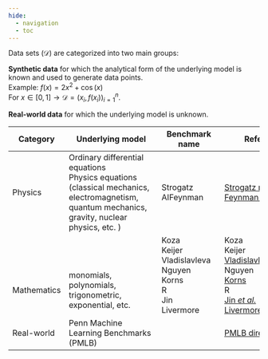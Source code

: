 ```yaml
---
hide:
  - navigation
  - toc
---
```


Data sets ($\mathcal{D}$) are categorized into two main groups:

**Synthetic data**  for which the analytical form of the underlying model is known and used to generate data points. <br>
Example: $f(x) = 2x^2 + \cos(x)$<br>
For $x \in [0,1] \rightarrow \mathcal{D}=(x_i,f(x_i))_{i=1}^{n}$. <br>

**Real-world data** for which the underlying model is unknown.<br>

| Category | <div style="width:170px">Underlying model</div> | <div style="width:110px">Benchmark name</div> | <div style="width:160px">Reference</div> | <div style="width:100px">problems</div> | <div style="width:50px">year</div> |
| -------- | ------- | ------- | ------- | ----- | ----- | 
| Physics | Ordinary differential equations <br> Physics equations (classical mechanics, electromagnetism, quantum mechanics, gravity, nuclear physics, etc. )| Strogatz <br> AIFeynman | [Strogatz repositery](https://williamlacava.com/ode-strogatz/) <br> [Feynman Database](https://space.mit.edu/home/tegmark/aifeynman.html) | 10 <br> 120 | 2011 <br> 2019 |
| <br> <br> <br> Mathematics | <br> <br> <br> monomials, polynomials, <br> trigonometric, exponential, etc.  | Koza <br> Keijer <br> Vladislavleva <br> Nguyen <br> Korns <br> R <br> Jin <br> Livermore | Koza <br> Keijer <br> [Vladislavleva *et al.*](https://dl.acm.org/doi/10.1109/TEVC.2008.926486) <br> Nguyen <br> [Korns](https://link.springer.com/chapter/10.1007/978-1-4614-1770-5_8) <br> R <br> [Jin *et al.*](https://idea.edu.cn/person/guojian/assets/papers/BSR-2020.pdf) <br> [Livermore](https://arxiv.org/abs/1912.04871) | 3 <br> 15 <br> 8 <br> 12 <br> 15 <br> 3 <br> 6 <br> 22 | 1994 <br> 2003 <br> 2009 <br> 2011 <br> 2011 <br> 2013 <br> 2019 <br> 2021 | 
| Real-world | Penn Machine Learning Benchmarks (PMLB) |  | [PMLB directory](https://epistasislab.github.io/pmlb/) | 122 | -|
